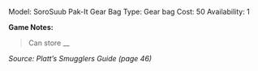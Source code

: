 Model: SoroSuub Pak-It Gear Bag
Type: Gear bag
Cost: 50
Availability: 1

**Game Notes:**
> Can store __ 

*Source: Platt’s Smugglers Guide (page 46)*